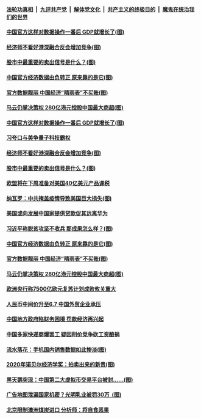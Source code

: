 ####  [法轮功真相](../../../../basic/blob/master/README.md?t=10202031) &nbsp;|&nbsp; [九评共产党](../../../../9ping.md/blob/master/README.md?t=10202031) &nbsp;|&nbsp; [解体党文化](../../../../jtdwh.md/blob/master/README.md?t=10202031)  &nbsp;|&nbsp; [共产主义的终极目的](../../../../gczydzjmd.md/blob/master/README.md?t=10202031) &nbsp;|&nbsp; [魔鬼在统治我们的世界](../../../../mgztzwmdsj.md/blob/master/README.md?t=10202031) 

#### [中国官方这样对数据操作一番后 GDP就增长了(图)](../pages/p5/949759.md?t=10202031) 

#### [经济师不看好港深融合反会增加竞争(图)](../pages/p5/949778.md?t=10202031) 

#### [股市中最重要的卖出信号是什么？(图)](../pages/p5/949757.md?t=10202031) 

#### [中国官方经济数据由负转正 原来靠的是它(图)](../pages/p5/949721.md?t=10202031) 

#### [官方数据靓丽 中国经济“晴雨表”不买账(图)](../pages/p5/949735.md?t=10202031) 

#### [马云仍掌决策权 280亿港元控股中国最大商超(图)](../pages/p5/949729.md?t=10202031) 

#### [中国官方这样对数据操作一番后 GDP就增长了(图)](../pages/p5/949759.md?t=10202031) 

#### [习夸口与美争量子科技霸权](../pages/p5/949782.md?t=10202031) 

#### [经济师不看好港深融合反会增加竞争(图)](../pages/p5/949778.md?t=10202031) 

#### [股市中最重要的卖出信号是什么？(图)](../pages/p5/949757.md?t=10202031) 

#### [欧盟将在下周准备对美国40亿美元产品课税](../pages/p5/949755.md?t=10202031) 

#### [纳瓦罗：中共掩盖疫情导致美国巨大损失(图)](../pages/p5/949773.md?t=10202031) 

#### [美国或向发展中国家提供贷款促其远离华为](../pages/p5/949754.md?t=10202031) 

#### [习近平称脱贫攻坚不收兵 那成果怎么样？(图)](../pages/p5/949743.md?t=10202031) 

#### [中国官方经济数据由负转正 原来靠的是它(图)](../pages/p5/949721.md?t=10202031) 

#### [官方数据靓丽 中国经济“晴雨表”不买账(图)](../pages/p5/949735.md?t=10202031) 

#### [马云仍掌决策权 280亿港元控股中国最大商超(图)](../pages/p5/949729.md?t=10202031) 

#### [欧洲央行称7500亿欧元复苏计划成败攸关重大](../pages/p5/949724.md?t=10202031) 

#### [人民币中间价升至6.7 中国外贸企业承压](../pages/p5/949696.md?t=10202031) 

#### [中国地方政府陷财务困境 罚款经济再兴起](../pages/p5/949682.md?t=10202031) 

#### [中国多家快递商爆罢工 疑因削价竞争砍工资酿祸](../pages/p5/949681.md?t=10202031) 

#### [流水落花：手机国内销售数据如此惨淡(图)](../pages/p5/949677.md?t=10202031) 

#### [2020年诺贝尔经济学奖：拍卖出来的新贵(图)](../pages/p5/949675.md?t=10202031) 

#### [黑天鹅突现：中国第二大虚拟币交易平台被封……(图)](../pages/p5/949672.md?t=10202031) 

#### [广告地图泄漏国家机密？光明乳业被罚30万 &nbsp;(图)](../pages/p5/949652.md?t=10202031) 

#### [北京限制澳洲煤炭进口 分析师：将自食恶果](../pages/p5/949645.md?t=10202031) 

